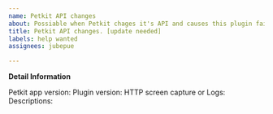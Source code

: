 ```yaml
---
name: Petkit API changes
about: Possiable when Petkit chages it's API and causes this plugin failes
title: Petkit API changes. [update needed]
labels: help wanted
assignees: jubepue

---
```


**Detail Information**

Petkit app version:
Plugin version:
HTTP screen capture or Logs:
Descriptions:
